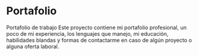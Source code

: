 # Portafolio
Portafolio de trabajo
Este proyecto contiene mi portafolio profesional, un poco de mi experiencia, los lenguajes que manejo, mi educación,
habilidades blandas y formas de contactarme en caso de algún proyecto o alguna oferta laboral.

